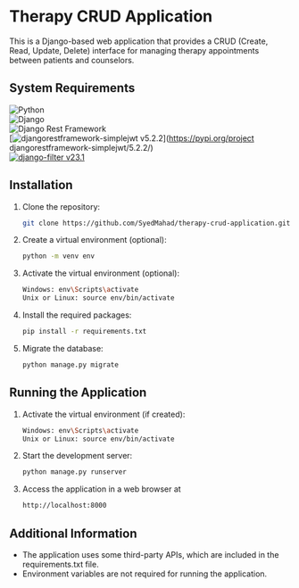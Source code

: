 # Therapy CRUD Application

This is a Django-based web application that provides a CRUD (Create, Read, Update, Delete) interface for managing therapy appointments between patients and counselors.

## System Requirements

![Python](https://img.shields.io/badge/python-3.8.16-blue.svg)  
![Django](https://img.shields.io/badge/django-3.2.18-green.svg)  
![Django Rest Framework](https://img.shields.io/badge/django--rest--framework-3.14.0-red.svg)  
[![djangorestframework-simplejwt v5.2.2](https://img.shields.io/badge/djangorestframework--simplejwt-5.2.2-blue)](https://pypi.org/project djangorestframework-simplejwt/5.2.2/)  
[![django-filter v23.1](https://img.shields.io/badge/django--filter-23.1-blue)](https://pypi.org/project/django-filter/23.1/)  

## Installation

1. Clone the repository:
    ```sh
    git clone https://github.com/SyedMahad/therapy-crud-application.git
    ```
1. Create a virtual environment (optional):
    ```sh
    python -m venv env
    ```
1. Activate the virtual environment (optional):
    ```sh
    Windows: env\Scripts\activate
    Unix or Linux: source env/bin/activate
    ```
1. Install the required packages:
    ```sh
    pip install -r requirements.txt
    ```
1. Migrate the database:
    ```sh
    python manage.py migrate
    ```

## Running the Application

1. Activate the virtual environment (if created):
    ```sh
    Windows: env\Scripts\activate
    Unix or Linux: source env/bin/activate
    ```
1. Start the development server:
    ```sh
    python manage.py runserver
    ```
1. Access the application in a web browser at
    ```sh
    http://localhost:8000
    ```

## Additional Information

- The application uses some third-party APIs, which are included in the requirements.txt file.
- Environment variables are not required for running the application.